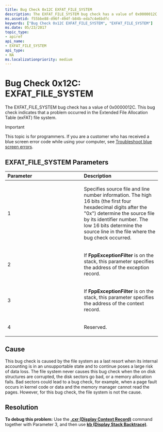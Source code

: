 ```yaml
---
title: Bug Check 0x12C EXFAT_FILE_SYSTEM
description: The EXFAT_FILE_SYSTEM bug check has a value of 0x0000012C. This bug check indicates that a problem occurred in the Extended File Allocation Table (exFAT) file system.
ms.assetid: f55bbe88-d96f-494f-b84b-eda7c4e6bdfc
keywords: ["Bug Check 0x12C EXFAT_FILE_SYSTEM", "EXFAT_FILE_SYSTEM"]
ms.date: 05/23/2017
topic_type:
- apiref
api_name:
- EXFAT_FILE_SYSTEM
api_type:
- NA
ms.localizationpriority: medium
---
```


# Bug Check 0x12C: EXFAT\_FILE\_SYSTEM


The EXFAT\_FILE\_SYSTEM bug check has a value of 0x0000012C. This bug check indicates that a problem occurred in the Extended File Allocation Table (exFAT) file system.

> [!IMPORTANT]
> This topic is for programmers. If you are a customer who has received a blue screen error code while using your computer, see [Troubleshoot blue screen errors](https://support.microsoft.com/help/14238/windows-10-troubleshoot-blue-screen-errors).


## EXFAT\_FILE\_SYSTEM Parameters


<table>
<colgroup>
<col width="50%" />
<col width="50%" />
</colgroup>
<thead>
<tr class="header">
<th align="left">Parameter</th>
<th align="left">Description</th>
</tr>
</thead>
<tbody>
<tr class="odd">
<td align="left"><p>1</p></td>
<td align="left"><p>Specifies source file and line number information. The high 16 bits (the first four hexadecimal digits after the "0x") determine the source file by its identifier number. The low 16 bits determine the source line in the file where the bug check occurred.</p></td>
</tr>
<tr class="even">
<td align="left"><p>2</p></td>
<td align="left"><p>If <strong>FppExceptionFilter</strong> is on the stack, this parameter specifies the address of the exception record.</p></td>
</tr>
<tr class="odd">
<td align="left"><p>3</p></td>
<td align="left"><p>If <strong>FppExceptionFilter</strong> is on the stack, this parameter specifies the address of the context record.</p></td>
</tr>
<tr class="even">
<td align="left"><p>4</p></td>
<td align="left"><p>Reserved.</p></td>
</tr>
</tbody>
</table>

 

Cause
-----

This bug check is caused by the file system as a last resort when its internal accounting is in an unsupportable state and to continue poses a large risk of data loss. The file system never causes this bug check when the on disk structures are corrupted, the disk sectors go bad, or a memory allocation fails. Bad sectors could lead to a bug check, for example, when a page fault occurs in kernel code or data and the memory manager cannot read the pages. However, for this bug check, the file system is not the cause.

Resolution
----------

**To debug this problem:** Use the [**.cxr (Display Context Record)**](-cxr--display-context-record-.md) command together with Parameter 3, and then use [**kb (Display Stack Backtrace)**](k--kb--kc--kd--kp--kp--kv--display-stack-backtrace-.md).

 

 




